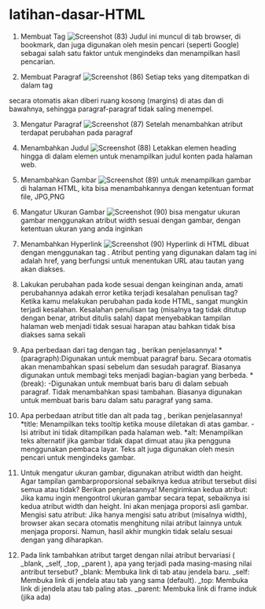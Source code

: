 # latihan-dasar-HTML
1. Membuat Tag
   ![Screenshot (83)](https://github.com/user-attachments/assets/0d9d4971-fb41-4550-ab39-4ee7cdb7d7d4)
 Judul ini muncul di tab browser, di bookmark, dan juga digunakan oleh mesin pencari (seperti Google) sebagai salah satu faktor untuk mengindeks dan menampilkan hasil pencarian.

2. Membuat Paragraf
    ![Screenshot (86)](https://github.com/user-attachments/assets/c9c9f888-c836-433e-a299-97a4c3cc1043)
 Setiap teks yang ditempatkan di dalam tag

secara otomatis akan diberi ruang kosong (margins) di atas dan di bawahnya, sehingga paragraf-paragraf tidak saling menempel.

3. Mengatur Paragraf
   ![Screenshot (87)](https://github.com/user-attachments/assets/89764d68-5fc8-4230-a5c9-591de0537647)
 Setelah menambahkan atribut terdapat perubahan pada paragraf

4. Menambahkan Judul
    ![Screenshot (88)](https://github.com/user-attachments/assets/58134932-08ba-4ba4-a401-26ece055631e)
Letakkan elemen heading hingga di dalam elemen untuk menampilkan judul konten pada halaman web.

5. Menambahkan Gambar
    ![Screenshot (89)](https://github.com/user-attachments/assets/2cafb8b1-4b4d-48c9-af4a-42b81b65e981)
 untuk menampilkan gambar di halaman HTML, kita bisa menambahkannya dengan ketentuan format file, JPG,PNG

6. Mangatur Ukuran Gambar
    ![Screenshot (90)](https://github.com/user-attachments/assets/89bacb25-ce12-4f76-81f6-7da08f279c10)
 bisa mengatur ukuran gambar menggunakan atribut width sesuai dengan gambar, dengan ketentuan ukuran yang anda inginkan

7. Menambahkan Hyperlink
   ![Screenshot (90)](https://github.com/user-attachments/assets/d6a2c7da-5a1b-4156-a42d-8d287ac235c8)
Hyperlink di HTML dibuat dengan menggunakan tag . Atribut penting yang digunakan dalam tag ini adalah href, yang berfungsi untuk menentukan URL atau tautan yang akan diakses.

1. Lakukan perubahan pada kode sesuai dengan keinginan anda, amati perubahannya adakah error ketika terjadi kesalahan penulisan tag? Ketika kamu melakukan perubahan pada kode HTML, sangat mungkin terjadi kesalahan. Kesalahan penulisan tag (misalnya tag tidak ditutup dengan benar, atribut ditulis salah) dapat menyebabkan tampilan halaman web menjadi tidak sesuai harapan atau bahkan tidak bisa diakses sama sekali

2. Apa perbedaan dari tag
dengan tag
, berikan penjelasannya! *
(paragraph):Digunakan untuk membuat paragraf baru.
Secara otomatis akan menambahkan spasi sebelum dan sesudah paragraf.
Biasanya digunakan untuk membagi teks menjadi bagian-bagian yang berbeda. *
(break): -Digunakan untuk membuat baris baru di dalam sebuah paragraf.
Tidak menambahkan spasi tambahan.
Biasanya digunakan untuk membuat baris baru dalam satu paragraf yang sama.

3. Apa perbedaan atribut title dan alt pada tag , berikan penjelasannya! *title:
Menampilkan teks tooltip ketika mouse diletakan di atas gambar. -Isi atribut ini tidak ditampilkan pada halaman web. *alt:
Menampilkan teks alternatif jika gambar tidak dapat dimuat atau jika pengguna menggunakan pembaca layar.
Teks alt juga digunakan oleh mesin pencari untuk mengindeks gambar.

4. Untuk mengatur ukuran gambar, digunakan atribut width dan height. Agar tampilan gambarproporsional sebaiknya kedua atribut tersebut diisi semua atau tidak? Berikan penjelasannya!
Mengirimkan kedua atribut: Jika kamu ingin mengontrol ukuran gambar secara tepat, sebaiknya isi kedua atribut width dan height. Ini akan menjaga proporsi asli gambar.
Mengisi satu atribut: Jika hanya mengisi satu atribut (misalnya width), browser akan secara otomatis menghitung nilai atribut lainnya untuk menjaga proporsi. Namun, hasil akhir mungkin tidak selalu sesuai dengan yang diharapkan.

5. Pada link tambahkan atribut target dengan nilai atribut bervariasi ( _blank, _self, _top, _parent ), apa yang terjadi pada masing-masing nilai antribut tersebut? _blank: Membuka link di tab atau jendela baru. _self: Membuka link di jendela atau tab yang sama (default). _top: Membuka link di jendela atau tab paling atas. _parent: Membuka link di frame induk (jika ada)
